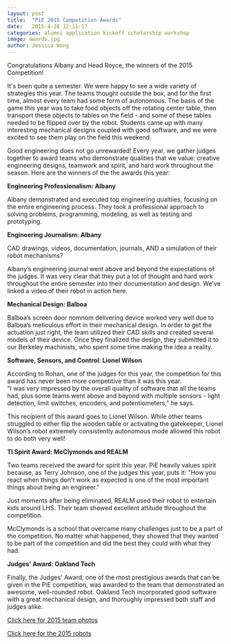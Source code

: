 ```yaml
---
layout: post
title:  "PiE 2015 Competition Awards"
date:   2015-4-28 12:11:17
categories: alumni application kickoff scholarship workshop
image: awards.jpg
author: Jessica Wong
---
```


Congratulations Albany and Head Royce, the winners of the 2015 Competition!

It's been quite a semester. We were happy to see a wide variety of strategies this year. The teams thought outside the box, and for the first time, almost every team had some form of autonomous. The basis of the game this year was to take food objects off the rotating center table, then transport these objects to tables on the field - and some of these tables needed to be flipped over by the robot. Students came up with many interesting mechanical designs coupled with good software, and we were excited to see them play on the field this weekend.

Good engineering does not go unrewarded! Every year, we gather judges together to award teams who demonstrate qualities that we value:  creative engineering designs, teamwork and spirit, and hard work throughout the season. Here are the winners of the the awards this year:

**Engineering Professionalism: Albany**

Albany demonstrated and executed top engineering qualtiies, focusing on the entire engineering process. They took a professional approach to solving problems, programming, modeling, as well as testing and prototyping.  

**Engineering Journalism:  Albany**

CAD drawings, videos, documentation, journals, AND a simulation of their robot mechanisms?

Albany’s engineering journal went above and beyond the expectations of the judges. It was very clear that they put a lot of thought and hard work throughout the entire semester into their documentation and design. We’ve linked a video of their robot in action here.

**Mechanical Design: Balboa**

Balboa’s screen door nomnom delivering device worked very well due to Balboa’s meticulous effort in their mechanical design. In order to get the actuation just right, the team utilized their CAD skills and created several models of their device.  Once they finalized the design, they submitted it to our Berkeley machinists, who spent some time making the idea a reality.   

**Software, Sensors, and Control: Lionel Wilson**

According to Rohan, one of the judges for this year, the competition for this award has never been more competitive than it was this year.  
"I was very impressed by the overall quality of software that all the teams had, plus some teams went above and beyond with multiple sensors - light detection, limit switches, encoders, and potentiometers," he says.

This recipient of this award goes to Lionel Wilson. While other teams struggled to either flip the wooden table or activating the gatekeeper, Lionel Wilson’s robot extremely consistently autonomous mode allowed this robot to do both very well!

**TI Spirit Award:  McClymonds and REALM**

Two teams received the award for spirit this year. PiE heavily values spirit because, as Terry Johnson, one of the judges this year, puts it:
"How you react when things don't work as expected is one of the most important things about being an engineer."

Just moments after being eliminated, REALM used their robot to entertain kids around LHS. Their team showed excellent attitude throughout the competition.  

McClymonds is a school that overcame many challenges just to be a part of the competition. No matter what happened,  they showed that they wanted to be part of the competition and did the best they could with what they had.

**Judges' Award:  Oakland Tech**

Finally, the Judges' Award, one of the most prestigious awards that can be given in the PiE competition, was awarded to the team that demonstrated an awesome, well-rounded robot. Oakland Tech incorporated good software with a great mechanical design, and thoroughly impressed both staff and judges alike.

[Click here for 2015 team photos](https://www.facebook.com/media/set/?set=a.804407322975088.1073741841.121487711267056&type=1)

[Click here for the 2015 robots](https://www.facebook.com/media/set/?set=a.804406772975143.1073741840.121487711267056&type=1)
